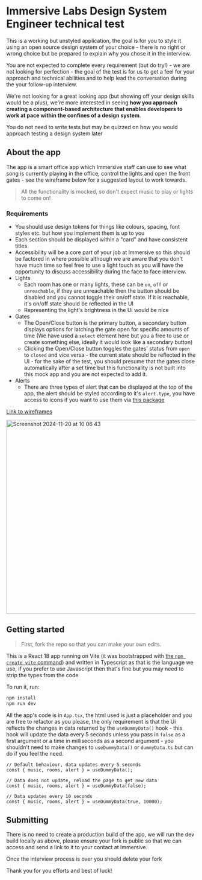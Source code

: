 # Immersive Labs Design System Engineer technical test

This is a working but unstyled application, the goal is for you to style it using an open source design system of your choice - there is no right or wrong choice but be prepared to explain why you chose it in the interview.

You are not expected to complete every requirement (but do try!) - we are not looking for perfection - the goal of the test is for us to get a feel for your approach and technical abilities and to help lead the conversation during the your follow-up interview.

We're not looking for a great looking app (but showing off your design skills would be a plus), we're more interested in seeing **how you approach creating a component-based architecture that enables developers to work at pace within the confines of a design system**.

You do not need to write tests but may be quizzed on how you would approach testing a design system later

## About the app

The app is a smart office app which Immersive staff can use to see what song is currently playing in the office, control the lights and open the front gates - see the wireframe below for a suggested layout to work towards.

> All the functionality is mocked, so don't expect music to play or lights to come on!

### Requirements

- You should use design tokens for things like colours, spacing, font styles etc. but how you implement them is up to you
- Each section should be displayed within a "card" and have consistent titles
- Accessibility will be a core part of your job at Immersive so this should be factored in where possible although we are aware that you don't have much time so feel free to use a light touch as you will have the opportunity to discuss accessibility during the face to face interview.
- Lights
  - Each room has one or many lights, these can be `on`, `off` or `unreachable`, if they are unreachable then the button should be disabled and you cannot toggle their on/off state. If it is reachable, it's on/off state should be reflected in the UI
  - Representing the light's brightness in the Ui would be nice
- Gates
  - The Open/Close button is the primary button, a secondary button displays options for latching the gate open for specific amounts of time (We have used a `select` element here but you a free to use or create something else, ideally it would look like a secondary button)
  - Clicking the Open/Close button toggles the gates' status from `open` to `closed` and vice versa - the current state should be reflected in the UI - for the sake of the test, you should presume that the gates close automatically after a set time but this functionality is not built into this mock app and you are not expected to add it.
- Alerts
  - There are three types of alert that can be displayed at the top of the app, the alert should be styled according to it's `alert.type`, you have access to icons if you want to use them via [this package](https://github.com/react-icons/react-icons)

[Link to wireframes](https://wireframe.cc/wfuUUw)

<img width="514" alt="Screenshot 2024-11-20 at 10 06 43" src="https://github.com/user-attachments/assets/94fa9fb0-1aa2-4d9f-b1e7-31d4520f7a70">

## Getting started

> First, fork the repo so that you can make your own edits.

This is a React 18 app running on Vite (it was bootstrapped with [the `npm create vite` command](https://vite.dev/guide/#scaffolding-your-first-vite-project)) and written in Typescript as that is the language we use, if you prefer to use Javascript then that's fine but you may need to strip the types from the code

To run it, run:

```bash
npm install
npm run dev
```

All the app's code is in `App.tsx`, the html used is just a placeholder and you are free to refactor as you please, the only requirement is that the Ui reflects the changes in data returned by the `useDummyData()` hook - this hook will update the data every 5 seconds unless you pass in `false` as a first argument or a time in milliseconds as a second argument - you shouldn't need to make changes to `useDummyData()` or `dummyData.ts` but can do if you feel the need.

```tsx
// Default behaviour, data updates every 5 seconds
const { music, rooms, alert } = useDummyData();

// Data does not update, reload the page to get new data
const { music, rooms, alert } = useDummyData(false);

// Data updates every 10 seconds
const { music, rooms, alert } = useDummyData(true, 10000);
```

## Submitting

There is no need to create a production build of the apo, we will run the dev build locally as above, please ensure your fork is public so that we can access and send a link to it to your contact at Immersive.

Once the interview process is over you should delete your fork

Thank you for you efforts and best of luck!
